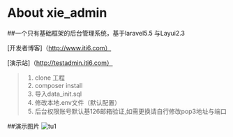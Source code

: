 
# About xie_admin

##一个只有基础框架的后台管理系统，基于laravel5.5 与Layui2.3
>
[开发者博客]（http://www.iti6.com）
>
[演示站]（http://testadmin.iti6.com）
>1. clone 工程
>2. composer install
>3. 导入data_init.sql
>4. 修改本地.env文件（默认配置）
>5. 后台权限账号默认基126邮箱验证,如需更换请自行修改pop3地址与端口


##演示图片
![tu1](https://github.com/iti6/xie_admin/master/public/images/test/1.png)
>
[tu2]:http://testadmin.iti6.com/images/test/2.png
>
[tu3]:http://testadmin.iti6.com/images/test/3.png
>
[tu4]:http://testadmin.iti6.com/images/test/4.png